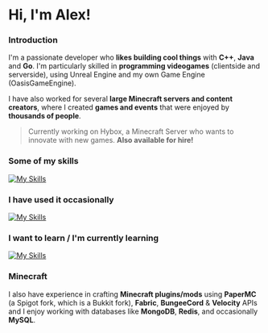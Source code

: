 # **Hi, I'm Alex!**

### **Introduction**
I'm a passionate developer who **likes building cool things** with **C++**, **Java** and **Go**. I'm particularly skilled in **programming videogames** (clientside and serverside), using Unreal Engine and my own Game Engine (OasisGameEngine).

I have also worked for several **large Minecraft servers and content creators**, where I created **games and events** that were enjoyed by **thousands of people**.

> Currently working on Hybox, a Minecraft Server who wants to innovate with new games. **Also available for hire!**

### **Some of my skills**

[![My Skills](https://skillicons.dev/icons?i=java,js,ts,linux,sqlite,mysql,mongo,redis,bots,nginx,cloudflare,workers,vercel,grafana,git,github,gitlab,nodejs,npm,maven,gradle,gcp,azure,heroku,vscode,sublime,idea,webstorm,postman,intellij,unrealengine,unity,codepen,replit&perline=10)](https://skillicons.dev)

### **I have used it occasionally**

[![My Skills](https://skillicons.dev/icons?i=androidstudio,figma,postgres,html,css,tailwindcss,react,vue,nextjs,webflow,vite,electron,express,graphql,apollo,nestjs)](https://skillicons.dev)

### **I want to learn / I'm currently learning**

[![My Skills](https://skillicons.dev/icons?i=docker,rabbitmq,rust,kotlin)](https://skillicons.dev)

### **Minecraft**
I also have experience in crafting **Minecraft plugins/mods** using **PaperMC** (a Spigot fork, which is a Bukkit fork), **Fabric**, **BungeeCord** & **Velocity** APIs and I enjoy working with databases like **MongoDB**, **Redis**, and occasionally **MySQL**.
